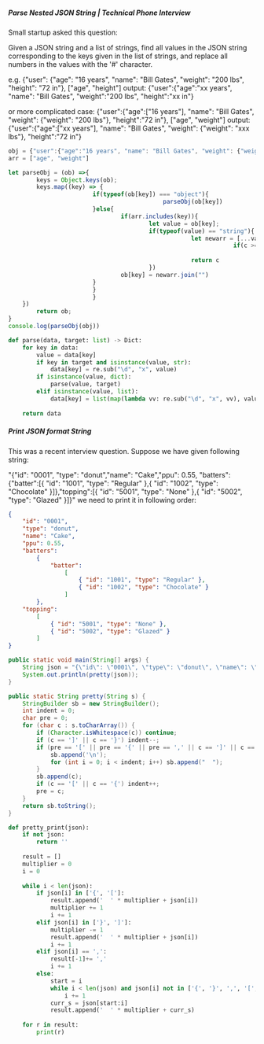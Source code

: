 ##### Parse Nested JSON String | Technical Phone Interview

Small startup asked this question:



Given a JSON string and a list of strings, find all values in the JSON string corresponding to the keys given in the list of strings, and replace all numbers in the values with the '#' character.



e.g. {"user": {"age": "16 years", "name": "Bill Gates", "weight": "200 lbs", "height": "72 in"}, ["age", "height"]
output: {"user":{"age":"xx years", "name": "Bill Gates", "weight":"200 lbs", "height":"xx in"}



or more complicated case:
{"user":{"age":["16 years"], "name": "Bill Gates", "weight": {"weight": "200 lbs"}, "height":"72 in"}, ["age", "weight"]
output: {"user":{"age":["xx years"], "name": "Bill Gates", "weight": {"weight": "xxx lbs"}, "height":"72 in"}

```javascript
obj = {"user":{"age":"16 years", "name": "Bill Gates", "weight": {"weight": "200 lbs"}, "height":"72 in"}}
arr = ["age", "weight"]

let parseObj = (ob) =>{
		keys = Object.keys(ob);
		keys.map((key) => {
						if(typeof(ob[key]) === "object"){
											parseObj(ob[key])
						}else{
								if(arr.includes(key)){
										let value = ob[key];
										if(typeof(value) == "string"){
													let newarr = [...value].map(c => {
																if(c >="0" && c<="9")
																		return "#"
													return c
										})
								ob[key] = newarr.join("")
						}
						}
						}
	})
		return ob;
}
console.log(parseObj(obj))
```

```python
def parse(data, target: list) -> Dict:
    for key in data:
        value = data[key]
        if key in target and isinstance(value, str):
            data[key] = re.sub("\d", "x", value)
        if isinstance(value, dict):
            parse(value, target)
        elif isinstance(value, list):
            data[key] = list(map(lambda vv: re.sub("\d", "x", vv), value))
        
    return data
```



##### Print JSON format String

This was a recent interview question. Suppose we have given following string:



"{"id": "0001", "type": "donut","name": "Cake","ppu": 0.55, "batters":{"batter":[{ "id": "1001", "type": "Regular" },{ "id": "1002", "type": "Chocolate" }]},"topping":[{ "id": "5001", "type": "None" },{ "id": "5002", "type": "Glazed" }]}"
we need to print it in following order:



```json
{
	"id": "0001",
	"type": "donut",
	"name": "Cake",
	"ppu": 0.55,
	"batters":
		{
			"batter":
				[
					{ "id": "1001", "type": "Regular" },
					{ "id": "1002", "type": "Chocolate" }
				]
		},
	"topping":
		[
			{ "id": "5001", "type": "None" },
			{ "id": "5002", "type": "Glazed" }
		]
}
```

```java
public static void main(String[] args) {
    String json = "{\"id\": \"0001\", \"type\": \"donut\", \"name\": \"Cake\", \"ppu\": 0.55, \"batters\":{\"batter\":[{ \"id\": \"1001\", \"type\": \"Regular\" },{ \"id\": \"1002\", \"type\": \"Chocolate\" }]},\"topping\":[{ \"id\": \"5001\", \"type\": \"None\" },{ \"id\": \"5002\", \"type\": \"Glazed\" }]}";
    System.out.println(pretty(json));
}       

public static String pretty(String s) {
    StringBuilder sb = new StringBuilder();
    int indent = 0;
    char pre = 0;
    for (char c : s.toCharArray()) {
        if (Character.isWhitespace(c)) continue;
        if (c == ']' || c == '}') indent--;
        if (pre == '[' || pre == '{' || pre == ',' || c == ']' || c == '}') {
            sb.append('\n');
            for (int i = 0; i < indent; i++) sb.append("  ");
        }       
        sb.append(c);
        if (c == '[' || c == '{') indent++;
        pre = c;
    }       
    return sb.toString();
}
```

```python
def pretty_print(json):
    if not json:
        return ''
    
    result = []
    multiplier = 0
    i = 0
    
    while i < len(json):
        if json[i] in ['{', '[']:
            result.append('  ' * multiplier + json[i])
            multiplier += 1
            i += 1
        elif json[i] in ['}', ']']:
            multiplier -= 1
            result.append('  ' * multiplier + json[i])
            i += 1
        elif json[i] == ',':
            result[-1]+= ','
            i += 1
        else:
            start = i
            while i < len(json) and json[i] not in ['{', '}', ',', '[', ']']:
                i += 1
            curr_s = json[start:i]
            result.append('  ' * multiplier + curr_s)
    
    for r in result:
        print(r)
```

